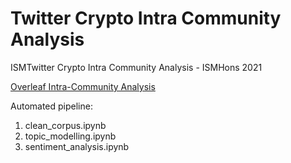 # Twitter Crypto Intra Community Analysis
ISMTwitter Crypto Intra Community Analysis - ISMHons 2021

[Overleaf Intra-Community Analysis](https://www.overleaf.com/project/60be345cbd71c045f451e5d1)


Automated pipeline:

1. clean_corpus.ipynb
2. topic_modelling.ipynb
3. sentiment_analysis.ipynb
